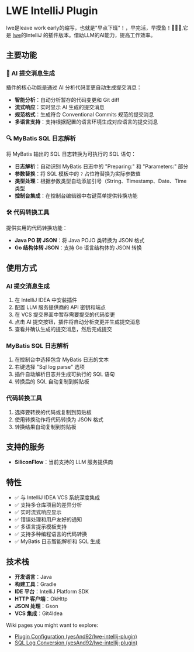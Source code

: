 
# LWE IntelliJ Plugin
lwe是leave work early的缩写，也就是"早点下班"！，早完活，早摸鱼！🤣🤣🤣,它是 [lwe](https://github.com/yesAnd92/lwe)的IntelliJ 的插件版本。借助LLM的AI能力，提高工作效率。

## 主要功能

### 🤖 AI 提交消息生成

插件的核心功能是通过 AI 分析代码变更自动生成提交消息：

- **智能分析**：自动分析暂存的代码变更和 Git diff
- **流式响应**：实时显示 AI 生成的提交消息
- **规范格式**：生成符合 Conventional Commits 规范的提交消息
- **多语言支持**：支持根据配置的语言环境生成对应语言的提交消息

### 🔍 MyBatis SQL 日志解析

将 MyBatis 输出的 SQL 日志转换为可执行的 SQL 语句：

- **日志解析**：自动识别 MyBatis 日志中的 "Preparing:" 和 "Parameters:" 部分
- **参数替换**：将 SQL 模板中的 `?` 占位符替换为实际参数值 
- **类型处理**：根据参数类型自动添加引号（String、Timestamp、Date、Time 类型
- **控制台集成**：在控制台编辑器中右键菜单提供转换功能 

### 🛠️ 代码转换工具

提供实用的代码转换功能：

- **Java PO 转 JSON**：将 Java POJO 类转换为 JSON 格式
- **Go 结构体转 JSON**：支持 Go 语言结构体的 JSON 转换

## 使用方式

### AI 提交消息生成
1. 在 IntelliJ IDEA 中安装插件
2. 配置 LLM 服务提供商的 API 密钥和端点
3. 在 VCS 提交界面中暂存需要提交的代码变更
4. 点击 AI 提交按钮，插件将自动分析变更并生成提交消息
5. 查看并确认生成的提交消息，然后完成提交

### MyBatis SQL 日志解析
1. 在控制台中选择包含 MyBatis 日志的文本
2. 右键选择 "Sql log parse" 选项
3. 插件自动解析日志并生成可执行的 SQL 语句
4. 转换后的 SQL 自动复制到剪贴板 

### 代码转换工具
1. 选择要转换的代码或复制到剪贴板
2. 使用转换动作将代码转换为 JSON 格式
3. 转换结果自动复制到剪贴板

## 支持的服务

- **SiliconFlow**：当前支持的 LLM 服务提供商

## 特性

- ✅ 与 IntelliJ IDEA VCS 系统深度集成
- ✅ 支持多仓库项目的差异分析
- ✅ 实时流式响应显示
- ✅ 错误处理和用户友好的通知
- ✅ 多语言提示模板支持
- ✅ 支持多种编程语言的代码转换
- ✅ MyBatis 日志智能解析和 SQL 生成

## 技术栈

- **开发语言**：Java
- **构建工具**：Gradle
- **IDE 平台**：IntelliJ Platform SDK
- **HTTP 客户端**：OkHttp
- **JSON 处理**：Gson
- **VCS 集成**：Git4Idea

Wiki pages you might want to explore:
- [Plugin Configuration (yesAnd92/lwe-intellij-plugin)](/wiki/yesAnd92/lwe-intellij-plugin#2)
- [SQL Log Conversion (yesAnd92/lwe-intellij-plugin)](/wiki/yesAnd92/lwe-intellij-plugin#3.2)
